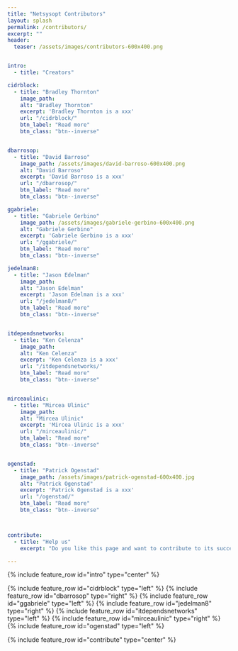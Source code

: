 ```yaml
---
title: "Netsysopt Contributors"
layout: splash
permalink: /contributors/
excerpt: ""
header:
  teaser: /assets/images/contributors-600x400.png


intro:
  - title: "Creators"

cidrblock:
  - title: "Bradley Thornton"
    image_path:
    alt: "Bradley Thornton"
    excerpt: 'Bradley Thornton is a xxx'
    url: "/cidrblock/"
    btn_label: "Read more"
    btn_class: "btn--inverse"


dbarrosop:
  - title: "David Barroso"
    image_path: /assets/images/david-barroso-600x400.png
    alt: "David Barroso"
    excerpt: 'David Barroso is a xxx'
    url: "/dbarrosop/"
    btn_label: "Read more"
    btn_class: "btn--inverse"

ggabriele:
  - title: "Gabriele Gerbino"
    image_path: /assets/images/gabriele-gerbino-600x400.png
    alt: "Gabriele Gerbino"
    excerpt: 'Gabriele Gerbino is a xxx'
    url: "/ggabriele/"
    btn_label: "Read more"
    btn_class: "btn--inverse"

jedelman8:
  - title: "Jason Edelman"
    image_path:
    alt: "Jason Edelman"
    excerpt: 'Jason Edelman is a xxx'
    url: "/jedelman8/"
    btn_label: "Read more"
    btn_class: "btn--inverse"


itdependsnetworks:
  - title: "Ken Celenza"
    image_path:
    alt: "Ken Celenza"
    excerpt: 'Ken Celenza is a xxx'
    url: "/itdependsnetworks/"
    btn_label: "Read more"
    btn_class: "btn--inverse"


mirceaulinic:
  - title: "Mircea Ulinic"
    image_path:
    alt: "Mircea Ulinic"
    excerpt: 'Mircea Ulinic is a xxx'
    url: "/mirceaulinic/"
    btn_label: "Read more"
    btn_class: "btn--inverse"


ogenstad:
  - title: "Patrick Ogenstad"
    image_path: /assets/images/patrick-ogenstad-600x400.jpg
    alt: "Patrick Ogenstad"
    excerpt: 'Patrick Ogenstad is a xxx'
    url: "/ogenstad/"
    btn_label: "Read more"
    btn_class: "btn--inverse"



contribute:
  - title: "Help us"
    excerpt: "Do you like this page and want to contribute to its success? That sounds great! Read <a href='https://www.netsysops.io/contribute/'>how you can help</a>."

---
```


{% include feature_row id="intro" type="center" %}

{% include feature_row id="cidrblock" type="left" %}
{% include feature_row id="dbarrosop" type="right" %}
{% include feature_row id="ggabriele" type="left" %}
{% include feature_row id="jedelman8" type="right" %}
{% include feature_row id="itdependsnetworks" type="left" %}
{% include feature_row id="mirceaulinic" type="right" %}
{% include feature_row id="ogenstad" type="left" %}

{% include feature_row id="contribute" type="center" %}
